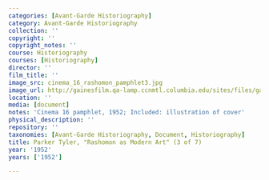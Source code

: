 ```yaml
---
categories: [Avant-Garde Historiography]
category: Avant-Garde Historiography
collection: ''
copyright: ''
copyright_notes: ''
course: Historiography
courses: [Historiography]
director: ''
film_title: ''
image_src: cinema_16_rashomon_pamphlet3.jpg
image_url: http://gainesfilm.qa-lamp.ccnmtl.columbia.edu/sites/files/gainesfilm/images/cinema_16_rashomon_pamphlet3.jpg
location: ''
media: [document]
notes: 'Cinema 16 pamphlet, 1952; Included: illustration of cover'
physical_description: ''
repository: ''
taxonomies: [Avant-Garde Historiography, Document, Historiography]
title: Parker Tyler, "Rashomon as Modern Art" (3 of 7)
year: '1952'
years: ['1952']

---
```

